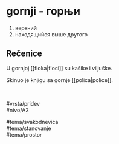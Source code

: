 # gornji - горњи

1. верхний  
2. находящийся выше другого

## Rečenice

U gornjoj [[fioka|fioci]] su kašike i viljuške.

Skinuo je knjigu sa gornje [[polica|police]].

<br>

#vrsta/pridev  
#nivo/A2  

#tema/svakodnevica  
#tema/stanovanje  
#tema/prostor  
